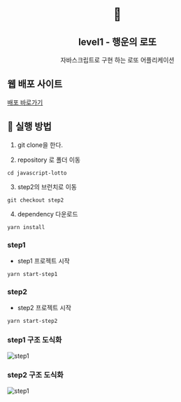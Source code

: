 <h1 align="middle">🎱</h1>
<h2 align="middle">level1 - 행운의 로또</h2>
<p align="middle">자바스크립트로 구현 하는 로또 어플리케이션</p>

## 웹 배포 사이트

<a href="https://gilpop8663.github.io/javascript-lotto/" target="_blank">배포 바로가기</a>

## 📌 실행 방법

1. git clone을 한다.

2. repository 로 폴더 이동

```
cd javascript-lotto
```

3. step2의 브런치로 이동

```
git checkout step2
```

4. dependency 다운로드

```
yarn install
```

### step1

- step1 프로젝트 시작

```
yarn start-step1
```

### step2

- step2 프로젝트 시작

```
yarn start-step2
```

### step1 구조 도식화

<img src="https://user-images.githubusercontent.com/80146176/220819492-8970772f-086e-4e80-9aec-538378d84e39.png" alt="step1"/>

### step2 구조 도식화

<img src="https://user-images.githubusercontent.com/80146176/220819627-b5b8a6dd-ec1f-4c45-81d1-d81756e142d0.png" alt="step1"/>

